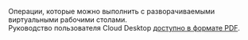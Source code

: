 Операции, которые можно выполнить с разворачиваемыми виртуальными рабочими столами.<br><info>Руководство пользователя Cloud Desktop [доступно в формате PDF](/ru/computing/cloud-desktops/service-management/assets/Termidesk_user_guide_v_1_0.pdf "download").</info>